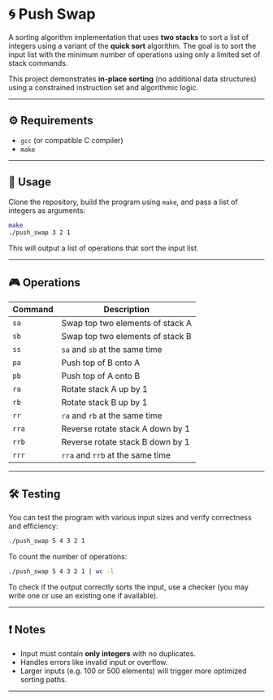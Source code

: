 # 🌀 Push Swap

A sorting algorithm implementation that uses **two stacks** to sort a list of integers using a variant of the **quick sort** algorithm. The goal is to sort the input list with the minimum number of operations using only a limited set of stack commands.

This project demonstrates **in-place sorting** (no additional data structures) using a constrained instruction set and algorithmic logic.

---

## ⚙️ Requirements

- `gcc` (or compatible C compiler)
- `make`

---

## 🚀 Usage

Clone the repository, build the program using `make`, and pass a list of integers as arguments:

```bash
make
./push_swap 3 2 1
```

This will output a list of operations that sort the input list.

---


## 🎮 Operations

| Command | Description                            |
|---------|----------------------------------------|
| `sa`    | Swap top two elements of stack A       |
| `sb`    | Swap top two elements of stack B       |
| `ss`    | `sa` and `sb` at the same time         |
| `pa`    | Push top of B onto A                   |
| `pb`    | Push top of A onto B                   |
| `ra`    | Rotate stack A up by 1                 |
| `rb`    | Rotate stack B up by 1                 |
| `rr`    | `ra` and `rb` at the same time         |
| `rra`   | Reverse rotate stack A down by 1       |
| `rrb`   | Reverse rotate stack B down by 1       |
| `rrr`   | `rra` and `rrb` at the same time       |

---

## 🛠 Testing

You can test the program with various input sizes and verify correctness and efficiency:

```bash
./push_swap 5 4 3 2 1
```

To count the number of operations:

```bash
./push_swap 5 4 3 2 1 | wc -l
```

To check if the output correctly sorts the input, use a checker (you may write one or use an existing one if available).

---

## ❗ Notes

- Input must contain **only integers** with no duplicates.
- Handles errors like invalid input or overflow.
- Larger inputs (e.g. 100 or 500 elements) will trigger more optimized sorting paths.

---
